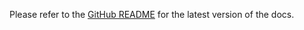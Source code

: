 <!-- README for NPM; the one for GitHub is in .github directory. -->

Please refer to the [GitHub README](https://github.com/ivan7237d/antiutils-react) for the latest version of the docs.
